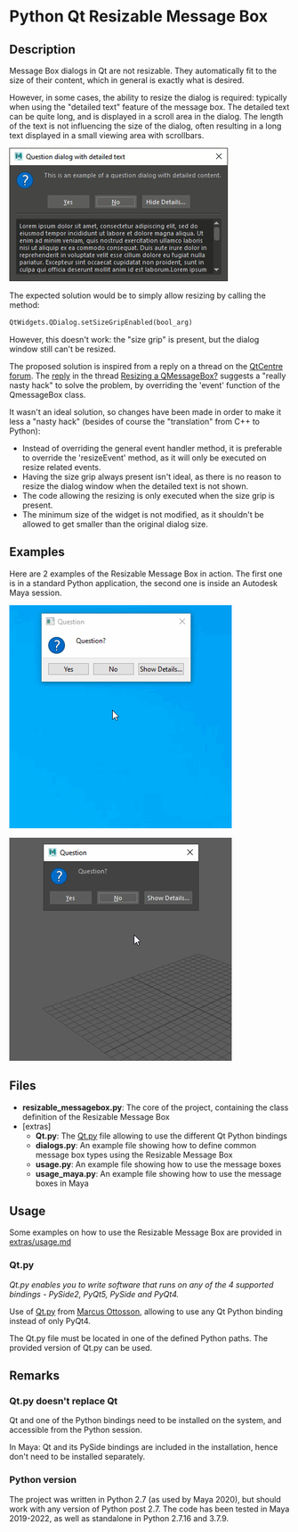 # Python Qt Resizable Message Box

## Description

Message Box dialogs in Qt are not resizable.
They automatically fit to the size of their content, which in general is exactly what is desired.

However, in some cases, the ability to resize the dialog is required: typically when using the "detailed text" feature of the message box.
The detailed text can be quite long, and is displayed in a scroll area in the dialog. The length of the text is not influencing the size of the dialog, often resulting in a long text displayed in a small viewing area with scrollbars.

![Not resizable](images/no_resize.png)


The expected solution would be to simply allow resizing by calling the method:
```python
QtWidgets.QDialog.setSizeGripEnabled(bool_arg)
```
However, this doesn't work: the "size grip" is present, but the dialog window still can't be resized.


The proposed solution is inspired from a reply on a thread on the [QtCentre forum](https://www.qtcentre.org/forum.php).
The [reply](https://www.qtcentre.org/threads/24888-Resizing-a-QMessageBox?p=135851#post135851) in the thread [Resizing a QMessageBox?](https://www.qtcentre.org/threads/24888-Resizing-a-QMessageBox) suggests a "really nasty hack" to solve the problem, by overriding the 'event' function of the QmessageBox class.

It wasn't an ideal solution, so changes have been made in order to make it less a "nasty hack" (besides of course the "translation" from C++ to Python):
- Instead of overriding the general event handler method, it is preferable to override the 'resizeEvent' method, as it will only be executed on resize related events.
- Having the size grip always present isn't ideal, as there is no reason to resize the dialog window when the detailed text is not shown.
- The code allowing the resizing is only executed when the size grip is present.
- The minimum size of the widget is not modified, as it shouldn't be allowed to get smaller than the original dialog size.


## Examples

Here are 2 examples of the Resizable Message Box in action.
The first one is in a standard Python application, the second one is inside an Autodesk Maya session.

![standalone](images/standalone.gif)

![Maya](images/maya.gif)


## Files

* **resizable_messagebox.py**: The core of the project, containing the class definition of the Resizable Message Box
* [extras]
    * **Qt.py**: The [Qt.py](#qtpy) file allowing to use the different Qt Python bindings
    * **dialogs.py**: An example file showing how to define common message box types using the Resizable Message Box
    * **usage.py**: An example file showing how to use the message boxes
    * **usage_maya.py**: An example file showing how to use the message boxes in Maya


## Usage

Some examples on how to use the Resizable Message Box are provided in [extras/usage.md](extras/usage.md)


### Qt.py

*Qt.py enables you to write software that runs on any of the 4 supported bindings - PySide2, PyQt5, PySide and PyQt4.*

Use of [Qt.py](https://github.com/mottosso/Qt.py) from [Marcus Ottosson](https://github.com/mottosso), allowing to use any Qt Python binding instead of only PyQt4.

The Qt.py file must be located in one of the defined Python paths.
The provided version of Qt.py can be used.


## Remarks

### Qt.py doesn't replace Qt
Qt and one of the Python bindings need to be installed on the system, and accessible from the Python session.

In Maya: Qt and its PySide bindings are included in the installation, hence don't need to be installed separately.

### Python version
The project was written in Python 2.7 (as used by Maya 2020), but should work with any version of Python post 2.7.
The code has been tested in Maya 2019-2022, as well as standalone in Python 2.7.16 and 3.7.9.